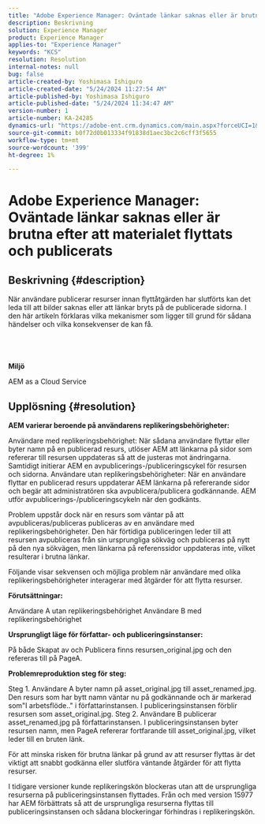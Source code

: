 ```yaml
---
title: "Adobe Experience Manager: Oväntade länkar saknas eller är brutna efter att materialet flyttats och publicerats"
description: Beskrivning
solution: Experience Manager
product: Experience Manager
applies-to: "Experience Manager"
keywords: "KCS"
resolution: Resolution
internal-notes: null
bug: false
article-created-by: Yoshimasa Ishiguro
article-created-date: "5/24/2024 11:27:54 AM"
article-published-by: Yoshimasa Ishiguro
article-published-date: "5/24/2024 11:34:47 AM"
version-number: 1
article-number: KA-24285
dynamics-url: "https://adobe-ent.crm.dynamics.com/main.aspx?forceUCI=1&pagetype=entityrecord&etn=knowledgearticle&id=058dd2a2-c019-ef11-9f89-6045bd0298d4"
source-git-commit: b0f72d0b013334f91838d1aec3bc2c6cff3f5655
workflow-type: tm+mt
source-wordcount: '399'
ht-degree: 1%

---
```


# Adobe Experience Manager: Oväntade länkar saknas eller är brutna efter att materialet flyttats och publicerats

## Beskrivning {#description}

När användare publicerar resurser innan flyttåtgärden har slutförts kan det leda till att bilder saknas eller att länkar bryts på de publicerade sidorna. I den här artikeln förklaras vilka mekanismer som ligger till grund för sådana händelser och vilka konsekvenser de kan få.<br><br> <br><br><br>
<b>Miljö</b>

AEM as a Cloud Service


## Upplösning {#resolution}


<b>AEM varierar beroende på användarens replikeringsbehörigheter:</b>

Användare med replikeringsbehörighet: När sådana användare flyttar eller byter namn på en publicerad resurs, utlöser AEM att länkarna på sidor som refererar till resursen uppdateras så att de justeras mot ändringarna. Samtidigt initierar AEM en avpublicerings-/publiceringscykel för resursen och sidorna.
Användare utan replikeringsbehörigheter: När en användare flyttar en publicerad resurs uppdaterar AEM länkarna på refererande sidor och begär att administratören ska avpublicera/publicera godkännande. AEM utför avpublicerings-/publiceringscykeln när den godkänts.

Problem uppstår dock när en resurs som väntar på att avpubliceras/publiceras publiceras av en användare med replikeringsbehörigheter. Den här förtidiga publiceringen leder till att resursen avpubliceras från sin ursprungliga sökväg och publiceras på nytt på den nya sökvägen, men länkarna på referenssidor uppdateras inte, vilket resulterar i brutna länkar.

Följande visar sekvensen och möjliga problem när användare med olika replikeringsbehörigheter interagerar med åtgärder för att flytta resurser.

<b>Förutsättningar:</b>

Användare A utan replikeringsbehörighet Användare B med replikeringsbehörighet

<b>Ursprungligt läge för författar- och publiceringsinstanser:</b>

På både Skapat av och Publicera finns resursen_original.jpg och den refereras till på PageA.

<b>Problemreproduktion steg för steg:</b>

Steg 1. Användare A byter namn på asset_original.jpg till asset_renamed.jpg. Den resurs som har bytt namn väntar nu på godkännande och är markerad som&quot;I arbetsflöde..&quot; i författarinstansen. I publiceringsinstansen förblir resursen som asset_original.jpg.
Steg 2. Användare B publicerar asset_renamed.jpg på författarinstansen. I publiceringsinstansen byter resursen namn, men PageA refererar fortfarande till asset_original.jpg, vilket leder till en bruten länk.

För att minska risken för brutna länkar på grund av att resurser flyttas är det viktigt att snabbt godkänna eller slutföra väntande åtgärder för att flytta resurser.

I tidigare versioner kunde replikeringskön blockeras utan att de ursprungliga resurserna på publiceringsinstansen flyttades. Från och med version 15977 har AEM förbättrats så att de ursprungliga resurserna flyttas till publiceringsinstansen och sådana blockeringar förhindras i replikeringskön.
